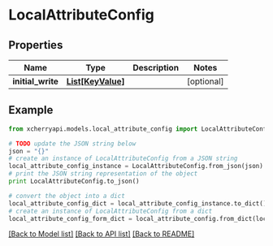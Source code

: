 # LocalAttributeConfig


## Properties

Name | Type | Description | Notes
------------ | ------------- | ------------- | -------------
**initial_write** | [**List[KeyValue]**](KeyValue.md) |  | [optional] 

## Example

```python
from xcherryapi.models.local_attribute_config import LocalAttributeConfig

# TODO update the JSON string below
json = "{}"
# create an instance of LocalAttributeConfig from a JSON string
local_attribute_config_instance = LocalAttributeConfig.from_json(json)
# print the JSON string representation of the object
print LocalAttributeConfig.to_json()

# convert the object into a dict
local_attribute_config_dict = local_attribute_config_instance.to_dict()
# create an instance of LocalAttributeConfig from a dict
local_attribute_config_form_dict = local_attribute_config.from_dict(local_attribute_config_dict)
```
[[Back to Model list]](../README.md#documentation-for-models) [[Back to API list]](../README.md#documentation-for-api-endpoints) [[Back to README]](../README.md)


